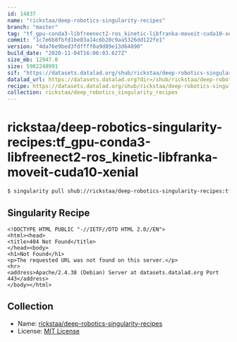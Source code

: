 ```yaml
---
id: 14837
name: "rickstaa/deep-robotics-singularity-recipes"
branch: "master"
tag: "tf_gpu-conda3-libfreenect2-ros_kinetic-libfranka-moveit-cuda10-xenial"
commit: "1c7e6b8fbfd1be83a14c6b20c9aa5326dd122fe1"
version: "4da76e9bed3fdffff0a9d89e13d64890"
build_date: "2020-11-04T16:06:03.627Z"
size_mb: 12947.0
size: 5982248991
sif: "https://datasets.datalad.org/shub/rickstaa/deep-robotics-singularity-recipes/tf_gpu-conda3-libfreenect2-ros_kinetic-libfranka-moveit-cuda10-xenial/2020-11-04-1c7e6b8f-4da76e9b/4da76e9bed3fdffff0a9d89e13d64890.sif"
datalad_url: https://datasets.datalad.org?dir=/shub/rickstaa/deep-robotics-singularity-recipes/tf_gpu-conda3-libfreenect2-ros_kinetic-libfranka-moveit-cuda10-xenial/2020-11-04-1c7e6b8f-4da76e9b/
recipe: https://datasets.datalad.org/shub/rickstaa/deep-robotics-singularity-recipes/tf_gpu-conda3-libfreenect2-ros_kinetic-libfranka-moveit-cuda10-xenial/2020-11-04-1c7e6b8f-4da76e9b/Singularity
collection: rickstaa/deep_robotics_singularity_recipes
---
```


# rickstaa/deep-robotics-singularity-recipes:tf_gpu-conda3-libfreenect2-ros_kinetic-libfranka-moveit-cuda10-xenial

```bash
$ singularity pull shub://rickstaa/deep-robotics-singularity-recipes:tf_gpu-conda3-libfreenect2-ros_kinetic-libfranka-moveit-cuda10-xenial
```

## Singularity Recipe

```singularity
<!DOCTYPE HTML PUBLIC "-//IETF//DTD HTML 2.0//EN">
<html><head>
<title>404 Not Found</title>
</head><body>
<h1>Not Found</h1>
<p>The requested URL was not found on this server.</p>
<hr>
<address>Apache/2.4.38 (Debian) Server at datasets.datalad.org Port 443</address>
</body></html>
```

## Collection

 - Name: [rickstaa/deep-robotics-singularity-recipes](https://github.com/rickstaa/deep-robotics-singularity-recipes)
 - License: [MIT License](https://api.github.com/licenses/mit)

